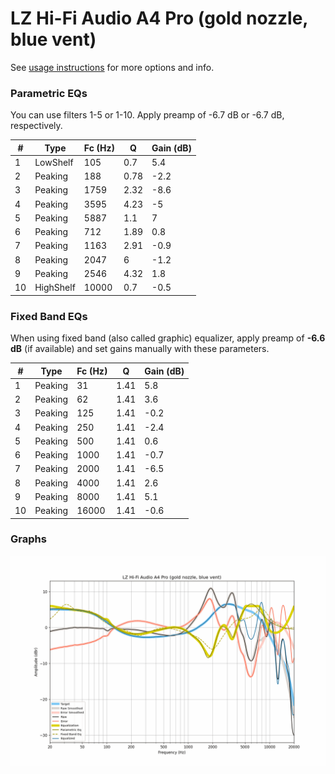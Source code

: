 # LZ Hi-Fi Audio A4 Pro (gold nozzle, blue vent)
See [usage instructions](https://github.com/jaakkopasanen/AutoEq#usage) for more options and info.

### Parametric EQs
You can use filters 1-5 or 1-10. Apply preamp of -6.7 dB or -6.7 dB, respectively.

|   # | Type      |   Fc (Hz) |    Q |   Gain (dB) |
|-----|-----------|-----------|------|-------------|
|   1 | LowShelf  |       105 | 0.7  |         5.4 |
|   2 | Peaking   |       188 | 0.78 |        -2.2 |
|   3 | Peaking   |      1759 | 2.32 |        -8.6 |
|   4 | Peaking   |      3595 | 4.23 |        -5   |
|   5 | Peaking   |      5887 | 1.1  |         7   |
|   6 | Peaking   |       712 | 1.89 |         0.8 |
|   7 | Peaking   |      1163 | 2.91 |        -0.9 |
|   8 | Peaking   |      2047 | 6    |        -1.2 |
|   9 | Peaking   |      2546 | 4.32 |         1.8 |
|  10 | HighShelf |     10000 | 0.7  |        -0.5 |

### Fixed Band EQs
When using fixed band (also called graphic) equalizer, apply preamp of **-6.6 dB** (if available) and set gains manually with these parameters.

|   # | Type    |   Fc (Hz) |    Q |   Gain (dB) |
|-----|---------|-----------|------|-------------|
|   1 | Peaking |        31 | 1.41 |         5.8 |
|   2 | Peaking |        62 | 1.41 |         3.6 |
|   3 | Peaking |       125 | 1.41 |        -0.2 |
|   4 | Peaking |       250 | 1.41 |        -2.4 |
|   5 | Peaking |       500 | 1.41 |         0.6 |
|   6 | Peaking |      1000 | 1.41 |        -0.7 |
|   7 | Peaking |      2000 | 1.41 |        -6.5 |
|   8 | Peaking |      4000 | 1.41 |         2.6 |
|   9 | Peaking |      8000 | 1.41 |         5.1 |
|  10 | Peaking |     16000 | 1.41 |        -0.6 |

### Graphs
![](./LZ%20Hi-Fi%20Audio%20A4%20Pro%20(gold%20nozzle,%20blue%20vent).png)
